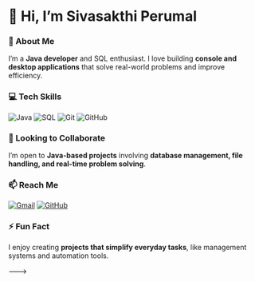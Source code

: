 # 👋 Hi, I’m Sivasakthi Perumal

### 🌱 About Me
I’m a **Java developer** and SQL enthusiast. I love building **console and desktop applications** that solve real-world problems and improve efficiency.  

### 💻 Tech Skills
![Java](https://img.shields.io/badge/Java-ED8B00?style=for-the-badge&logo=java&logoColor=white)
![SQL](https://img.shields.io/badge/SQL-00758F?style=for-the-badge&logo=mysql&logoColor=white)
![Git](https://img.shields.io/badge/Git-F05032?style=for-the-badge&logo=git&logoColor=white)
![GitHub](https://img.shields.io/badge/GitHub-181717?style=for-the-badge&logo=github&logoColor=white)

### 🤝 Looking to Collaborate
I’m open to **Java-based projects** involving **database management, file handling, and real-time problem solving**.  

### 📫 Reach Me
[![Gmail](https://img.shields.io/badge/Gmail-D14836?style=for-the-badge&logo=gmail&logoColor=white)](mailto:sivaguna2005@gmail.com)
[![GitHub](https://img.shields.io/badge/GitHub-181717?style=for-the-badge&logo=github&logoColor=white)](https://github.com/SIVASAKTHIPERUMAL)

### ⚡ Fun Fact
I enjoy creating **projects that simplify everyday tasks**, like management systems and automation tools.  


--->
